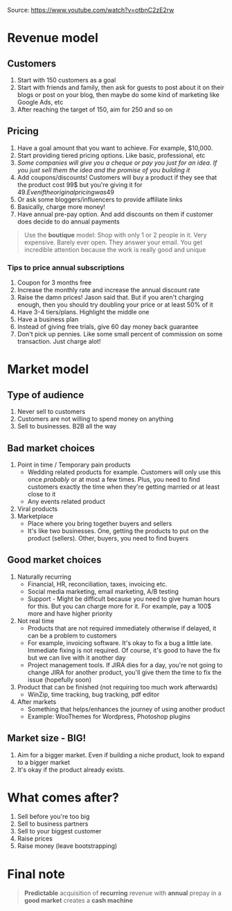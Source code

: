 Source: https://www.youtube.com/watch?v=otbnC2zE2rw

# Revenue model
## Customers
1. Start with 150 customers as a goal
2. Start with friends and family, then ask for guests to post about it on their blogs or post on your blog, then maybe do some kind of marketing like Google Ads, etc
3. After reaching the target of 150, aim for 250 and so on

## Pricing
1. Have a goal amount that you want to achieve. For example, $10,000.
2. Start providing tiered pricing options. Like basic, professional, etc
3. _Some companies will give you a cheque or pay you just for an idea. If you just sell them the idea and the promise of you building it_
4. Add coupons/discounts! Customers will buy a product if they see that the product cost 99$ but you're giving it for 49$. Even if the original pricing was 49$
5. Or ask some bloggers/influencers to provide affiliate links
6. Basically, charge more money!
7. Have annual pre-pay option. And add discounts on them if customer does decide to do annual payments

> Use the **boutique** model: Shop with only 1 or 2 people in it. Very expensive. Barely ever open. They answer your email. You get incredible attention because the work is really good and unique

### Tips to price annual subscriptions
1. Coupon for 3 months free
2. Increase the monthly rate and increase the annual discount rate
3. Raise the damn prices! Jason said that. But if you aren't charging enough, then you should try doubling your price or at least 50% of it
4. Have 3-4 tiers/plans. Highlight the middle one
5. Have a business plan
6. Instead of giving free trials, give 60 day money back guarantee
7. Don't pick up pennies. Like some small percent of commission on some transaction. Just charge alot!


# Market model
## Type of audience
1. Never sell to customers
2. Customers are not willing to spend money on anything
3. Sell to businesses. B2B all the way

## Bad market choices
1. Point in time / Temporary pain products
    - Wedding related products for example. Customers will only use this once _probably_ or at most a few times. Plus, you need to find customers exactly the time when they're getting married or at least close to it
    - Any events related product
2. Viral products
3. Marketplace
    - Place where you bring together buyers and sellers
    - It's like two businesses. One, getting the products to put on the product (sellers). Other, buyers, you need to find buyers

## Good market choices
1. Naturally recurring
    - Financial, HR, reconciliation, taxes, invoicing etc.
    - Social media marketing, email marketing, A/B testing
    - Support - Might be difficult because you need to give human hours for this. But you can charge more for it. For example, pay a 100$ more and have higher priority
2. Not real time
    - Products that are not required immediately otherwise if delayed, it can be a problem to customers
    - For example, invoicing software. It's okay to fix a bug a little late. Immediate fixing is not required. Of course, it's good to have the fix but we can live with it another day
    - Project management tools. If JIRA dies for a day, you're not going to change JIRA for another product, you'll give them the time to fix the issue (hopefully soon)
3. Product that can be finished (not requiring too much work afterwards)
    - WinZip, time tracking, bug tracking, pdf editor
4. After markets
    - Something that helps/enhances the journey of using another product
    - Example: WooThemes for Wordpress, Photoshop plugins

## Market size - BIG!
1. Aim for a bigger market. Even if building a niche product, look to expand to a bigger market
2. It's okay if the product already exists. 

# What comes after?
1. Sell before you're too big
2. Sell to business partners
3. Sell to your biggest customer
4. Raise prices
5. Raise money (leave bootstrapping)

# Final note
> **Predictable** acquisition of **recurring** revenue with **annual** prepay in a **good market** creates a **cash machine**
